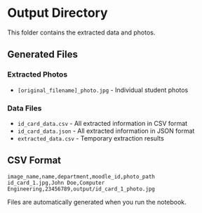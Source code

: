 # Output Directory

This folder contains the extracted data and photos.

## Generated Files

### Extracted Photos
- `[original_filename]_photo.jpg` - Individual student photos

### Data Files
- `id_card_data.csv` - All extracted information in CSV format
- `id_card_data.json` - All extracted information in JSON format
- `extracted_data.csv` - Temporary extraction results

## CSV Format
```csv
image_name,name,department,moodle_id,photo_path
id_card_1.jpg,John Doe,Computer Engineering,23456789,output/id_card_1_photo.jpg
```

Files are automatically generated when you run the notebook.
